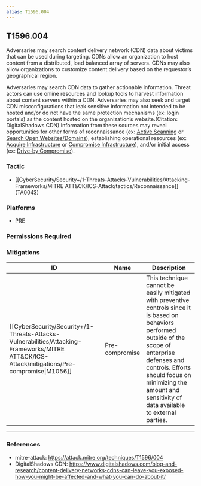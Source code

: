 ```yaml
---
alias: T1596.004
---
```


## T1596.004

Adversaries may search content delivery network (CDN) data about victims that can be used during targeting. CDNs allow an organization to host content from a distributed, load balanced array of servers. CDNs may also allow organizations to customize content delivery based on the requestor’s geographical region.

Adversaries may search CDN data to gather actionable information. Threat actors can use online resources and lookup tools to harvest information about content servers within a CDN. Adversaries may also seek and target CDN misconfigurations that leak sensitive information not intended to be hosted and/or do not have the same protection mechanisms (ex: login portals) as the content hosted on the organization’s website.(Citation: DigitalShadows CDN) Information from these sources may reveal opportunities for other forms of reconnaissance (ex: [Active Scanning](https://attack.mitre.org/techniques/T1595) or [Search Open Websites/Domains](https://attack.mitre.org/techniques/T1593)), establishing operational resources (ex: [Acquire Infrastructure](https://attack.mitre.org/techniques/T1583) or [Compromise Infrastructure](https://attack.mitre.org/techniques/T1584)), and/or initial access (ex: [Drive-by Compromise](https://attack.mitre.org/techniques/T1189)).


### Tactic
- [[CyberSecurity/Security+/1-Threats-Attacks-Vulnerabilities/Attacking-Frameworks/MITRE ATT&CK/ICS-Attack/tactics/Reconnaissance]] (TA0043)

### Platforms
- PRE

### Permissions Required

### Mitigations

| ID | Name | Description |
| --- | --- | --- |
| [[CyberSecurity/Security+/1-Threats-Attacks-Vulnerabilities/Attacking-Frameworks/MITRE ATT&CK/ICS-Attack/mitigations/Pre-compromise\|M1056]] | Pre-compromise | This technique cannot be easily mitigated with preventive controls since it is based on behaviors performed outside of the scope of enterprise defenses and controls. Efforts should focus on minimizing the amount and sensitivity of data available to external parties. |


---
### References

- mitre-attack: https://attack.mitre.org/techniques/T1596/004
- DigitalShadows CDN: https://www.digitalshadows.com/blog-and-research/content-delivery-networks-cdns-can-leave-you-exposed-how-you-might-be-affected-and-what-you-can-do-about-it/
